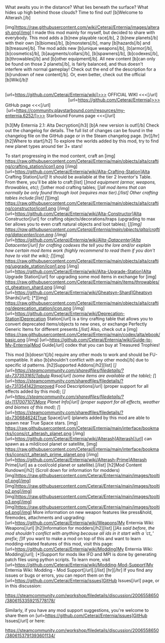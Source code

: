 What awaits you in the distance? What lies beneath the surface? What hides up high behind those clouds? Time to find out! [b]Welcome to Alterash.[/b]

[img]https://raw.githubusercontent.com/wiki/Ceterai/Enternia/images/alterash.png[/img]
I made this mod mainly for myself, but decided to share with everybody.
This mod adds a [b]new playable race[/b], 2 [b]new planets[/b] with their own [b]biomes[/b], [b]monsters[/b], many [b]hazards[/b] and [b]treasure[/b]. The mod adds new [b]unique weapons[/b], [b]armor[/b], [b]cosmetics[/b], [b]augments/collars[/b], [b]spawners[/b], [b]codexes[/b], [b]throwables[/b] and [b]other equipment[/b].
All new content [b]can only be found on those 2 planets[/b], is fairly balanced, and thus doesn't interfere with normal gameplay!
Check out the end of the description for a [b]rundown of new content[/b]. Or, even better, check out the official [b]Wiki[/b]!

                                                    [url=https://github.com/Ceterai/Enternia/wiki]>>> OFFICIAL WIKI <<<[/url]
                                                      [url=https://github.com/Ceterai/Enternia]>>> GitHub page <<<[/url]
                                             [url=https://community.playstarbound.com/resources/my-enternia.6252/]>>> Starbound Forums page <<<[/url]

[h3]My Enternia 2.1: Alta Decryption[/h3]
[b]A new version is out![/b] Check out the changelog for details.
The full list of changes can be found in the changelog file on the GitHub page or in the Steam changelog page.
[hr][/hr]
[h2]Where to start[/h2]
To explore the worlds added by this mod, try to find new planet types around tier 3+ stars!

To start progressing in the mod content, craft an [img] https://raw.githubusercontent.com/Ceterai/Enternia/main/objects/alta/crafting/crafting_station/icon1.png [/img] [url=https://github.com/Ceterai/Enternia/wiki/Alta-Crafting-Station]Alta Crafting Station[/url]! It should be available at the tier 2 Inventor's Table.
From there, you'll be able to craft:[list]
[*]mod equipment (armor, weapons, throwables, etc);
[*]other mod crafting tables;
[*]all mod items that can normally be only found through loot (requires max tier).[/list]
Other crafting tables include:[list]
[*][img] https://raw.githubusercontent.com/Ceterai/Enternia/main/objects/alta/crafting/constructor/icon1.png [/img] [url=https://github.com/Ceterai/Enternia/wiki/Alta-Constructor]Alta Constructor[/url] for crafting objects/decorations/traps (upgrading to max tier allows you to even craft natural objects and loot tables);
[*][img] https://raw.githubusercontent.com/Ceterai/Enternia/main/objects/alta/crafting/datacenter/icon.png [/img] [url=https://github.com/Ceterai/Enternia/wiki/Alta-Datacenter]Alta Datacenter[/url] for crafting codexes the tell you the lore and/or explain how certain mod items work (highly recommend to read them if you don't have to visit the wiki);
[*][img] https://raw.githubusercontent.com/Ceterai/Enternia/main/objects/alta/crafting/upgrade_station/icon1.png [/img] [url=https://github.com/Ceterai/Enternia/wiki/Alta-Upgrade-Station]Alta Upgrade Station[/url] for upgrading some mod items in exchange for [img] https://raw.githubusercontent.com/Ceterai/Enternia/main/items/throwables/ct_gheatsyn_shard.png [/img][url=https://github.com/Ceterai/Enternia/wiki/Gheatsyn-Shard]Gheatsyn Shards[/url];
[*][img] https://raw.githubusercontent.com/Ceterai/Enternia/main/objects/alta/crafting/deprecation_station/icon.png [/img] [url=https://github.com/Ceterai/Enternia/wiki/Deprecation-Station]Deprecation Station[/url] is a tiny crafting table that allows you to convert deprecated items/objects to new ones, or exchange Perfectly Generic Items for different presents.[/list]
Also, check out a [img] https://raw.githubusercontent.com/Ceterai/Enternia/main/codex/alta/ebook/basic.png [/img] [url=https://github.com/Ceterai/Enternia/wiki/Guide-to-My-Enternia]Mod Guide[/url] codex that you can buy at Treasured Trophies!

This mod [b]doesn't[/b] require any other mods to work and should be FU-compatible. It also [b]shouldn't conflict with any other mods[/b] due to specific id patterns.
[h2]Supported Addons[/h2][list]
[*][url=https://steamcommunity.com/sharedfiles/filedetails/?id=737353165]Tabula Rasa[/url] (some items are available at the table);
[*][url=https://steamcommunity.com/sharedfiles/filedetails/?id=731354142]Improved Food Descriptions[/url] (proper support for all effects added by this mod);
[*][url=https://steamcommunity.com/sharedfiles/filedetails/?id=1117007107]More Planet Info[/url] (proper support for all effects, weather and biomes of this mod);
[*][url=https://steamcommunity.com/sharedfiles/filedetails/?id=730684624]True Space[/url] (planets added by this mod are able to spawn near True Space stars. [img] https://raw.githubusercontent.com/Ceterai/Enternia/main/interface/bookmarks/icons/ct_alterash_planet.png [/img] [url=https://github.com/Ceterai/Enternia/wiki/Alterash]Alterash[/url] can spawn as a mild/cool planet or satellite, [img] https://raw.githubusercontent.com/Ceterai/Enternia/main/interface/bookmarks/icons/ct_alterash_prime_planet.png [/img] [url=https://github.com/Ceterai/Enternia/wiki/Alterash-Prime]Alterash Prime[/url] as a cool/cold planet or satellite).[/list]
[h2]Mod Content Rundown[/h2]
(Scroll down for information for modders)
[img]https://raw.githubusercontent.com/Ceterai/Enternia/main/images/tooltip1.png[/img]
[img]https://raw.githubusercontent.com/Ceterai/Enternia/main/images/tooltip2.png[/img]
[img]https://raw.githubusercontent.com/Ceterai/Enternia/main/images/tooltip3.png[/img]
[img]https://raw.githubusercontent.com/Ceterai/Enternia/main/images/tooltip4.png[/img]
More information on new weapon features like press&hold, firemodes, attachments and upgrading: [url=https://github.com/Ceterai/Enternia/wiki/Weapons]My Enternia Wiki: Weapons[/url]
[h2]Information for modders[/h2][list]
[*]As said before, the mod shouldn't conflict with anything because all ids in it start with a 'ct_' prefix;
[*]If you want to make a mod on top of this and want to learn modding-related features of this mod, visit this page: [url=https://github.com/Ceterai/Enternia/wiki/Modding]My Enternia Wiki: Modding[/url];
[*]Support for mods like IFD and MPI is done by generating patch files using python scripts. To learn more, visit [url=https://github.com/Ceterai/Enternia/wiki/Modding-Mod-Support]My Enternia Wiki: Modding - Mod Support[/url].[/list]
[hr][/hr]
If you find any issues or bugs or errors, you can report them on the [url=https://github.com/Ceterai/Enternia/issues]GitHub Issues[/url] page, or in this discussion:

https://steamcommunity.com/workshop/filedetails/discussion/2006558650/3806153359215778178/

Similarly, if you have any mod support suggestions, you're welcome to share them on [url=https://github.com/Ceterai/Enternia/issues]GitHub Issues[/url] or here:

https://steamcommunity.com/workshop/filedetails/discussion/2006558650/3806153791393601134/
